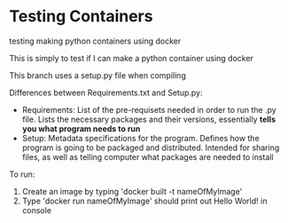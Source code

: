 # Testing Containers

testing making python containers using docker

This is simply to test if I can make a python container using docker

This branch uses a setup.py file when compiling

Differences between Requirements.txt and Setup.py:
  - Requirements: List of the pre-requisets needed in order to run the .py file. Lists the necessary packages and their versions, essentially **tells you what program needs to run**
  - Setup: Metadata specifications for the program. Defines how the program is going to be packaged and distributed. Intended for sharing files, as well as telling computer what packages are needed to install

To run:
1. Create an image by typing 'docker built -t nameOfMyImage'
2. Type 'docker run nameOfMyImage' should print out Hello World! in console
